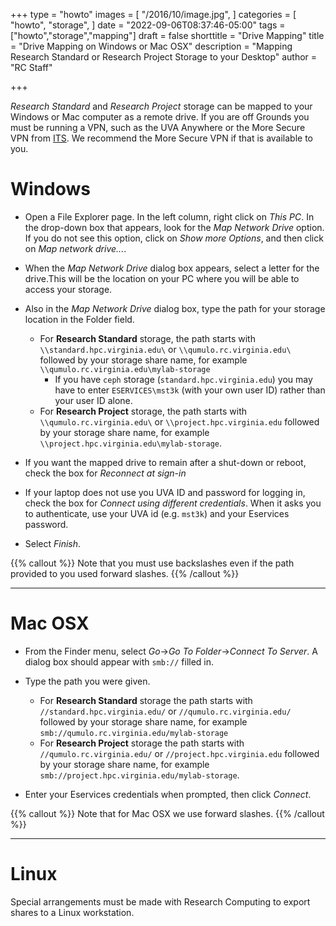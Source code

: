 +++
type = "howto"
images = [
  "/2016/10/image.jpg",
]
categories = [
  "howto",
  "storage",
]
date = "2022-09-06T08:37:46-05:00"
tags = ["howto","storage","mapping"]
draft = false
shorttitle = "Drive Mapping"
title = "Drive Mapping on Windows or Mac OSX"
description = "Mapping Research Standard or Research Project Storage to your Desktop"
author = "RC Staff"

+++

_Research Standard_ and _Research Project_ storage can be mapped to your Windows or Mac computer as a remote drive.  If you are off Grounds you must be running a VPN, such as the UVA Anywhere or the More Secure VPN from [ITS](https://virginia.service-now.com/its?id=itsweb_kb_article&sys_id=f24e5cdfdb3acb804f32fb671d9619d0).  We recommend the More Secure VPN if that is available to you.

# Windows

* Open a File Explorer page.  In the left column, right click on *This PC*.  In the drop-down box that appears, look for the *Map Network Drive* option. If you do not see this option, click on *Show more Options*, and then click on *Map network drive...*. 
* When the *Map Network Drive* dialog box appears, select a letter for the drive.This will be the location on your PC where you will be able to access your storage.
* Also in the *Map Network Drive* dialog box, type the path for your storage location in the Folder field. 
    * For **Research Standard** storage, the path starts with `\\standard.hpc.virginia.edu\` or `\\qumulo.rc.virginia.edu\` followed by your storage share name, for example `\\qumulo.rc.virginia.edu\mylab-storage`
      * If you have `ceph` storage (`standard.hpc.virginia.edu`) you may have to enter `ESERVICES\mst3k` (with your own user ID) rather than your user ID alone.
    * For **Research Project** storage, the path starts with `\\qumulo.rc.virginia.edu\` or `\\project.hpc.virginia.edu` followed by your storage share name, for example `\\project.hpc.virginia.edu\mylab-storage`. 
    
* If you want the mapped drive to remain after a shut-down or reboot, check the box for *Reconnect at sign-in*
* If your laptop does not use you UVA ID and password for logging in, check the box for *Connect using different credentials*.  When it asks you to authenticate, use your UVA id (e.g. `mst3k`) and your Eservices password.
* Select *Finish*.
        
{{% callout %}}
Note that you must use backslashes even if the path provided to you used forward slashes.
{{% /callout %}}


---

# Mac OSX

* From the Finder menu, select *Go*->*Go To Folder*->*Connect To Server*.  A dialog box should appear with `smb://` filled in. 
* Type the path you were given.
    * For **Research Standard** storage the path starts with `//standard.hpc.virginia.edu/` or `//qumulo.rc.virginia.edu/` followed by your storage share name, for example `smb://qumulo.rc.virginia.edu/mylab-storage`
    * For **Research Project** storage the path starts with `//qumulo.rc.virginia.edu/` or `//project.hpc.virginia.edu` followed by your storage share name, for example `smb://project.hpc.virginia.edu/mylab-storage`.  
            
* Enter your Eservices credentials when prompted, then click *Connect*.

{{% callout %}}
Note that for Mac OSX we use forward slashes. 
{{% /callout %}} 

---

# Linux

Special arrangements must be made with Research Computing to export shares to a Linux workstation.

